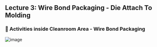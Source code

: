 ## Lecture 3: Wire Bond Packaging - Die Attach To Molding 

### 📌 Activities inside Cleanroom Area - Wire Bond Packaging

![image](https://github.com/user-attachments/assets/4f5dd808-c1fe-4944-a805-2a212ca7ff4b)
